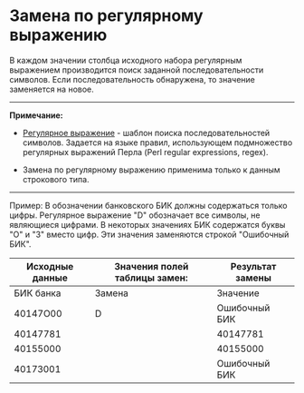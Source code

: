 # Замена по регулярному выражению

В каждом значении столбца исходного набора регулярным выражением производится поиск заданной последовательности символов. Если последовательность обнаружена, то значение заменяется на новое.

--------

**Примечание:**

* [Регулярное выражение](https://ru.wikipedia.org/wiki/Регулярные_выражения) - шаблон поиска последовательностей символов. Задается на языке правил, использующем подмножество регулярных выражений Перла (Perl regular expressions, regex).

* Замена по регулярному выражению применима только к данным строкового типа.

--------

Пример: В обозначении банковского БИК должны содержаться только цифры. Регулярное выражение "D" обозначает все символы, не являющиеся цифрами. В некоторых значениях БИК содержатся буквы "О" и "З" вместо цифр. Эти значения заменяются строкой "Ошибочный БИК".

 | Исходные данные | Значения полей таблицы замен: | Результат замены |
 | -------- | -------- | -------- |
 | БИК банка | Замена | Значение |
 | 40147О00 | D | Ошибочный БИК |
 | 40147781 |  | 40147781 |
 | 40155000 |  | 40155000 |
 | 4017З001 |  | Ошибочный БИК |
